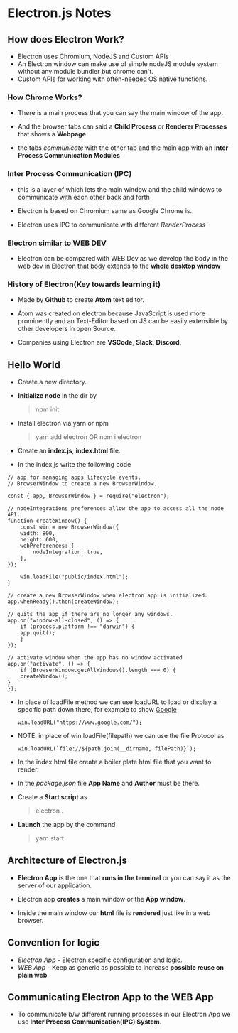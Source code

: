 # Electron.js Notes

## How does Electron Work?

-   Electron uses Chromium, NodeJS and Custom APIs
-   An Electron window can make use of simple nodeJS module system without any module bundler but chrome can't.
-   Custom APIs for working with often-needed OS native functions.

### How Chrome Works?

-   There is a main process that you can say the main window of the app.

-   And the browser tabs can said a **Child Process** or **Renderer Processes** that shows a **Webpage**

-   the tabs _communicate_ with the other tab and the main app with an **Inter Process Communication Modules**

### Inter Process Communication (IPC)

-   this is a layer of which lets the main window and the child windows to communicate with each other back and forth

-   Electron is based on Chromium same as Google Chrome is..

-   Electron uses IPC to communicate with different _RenderProcess_

### Electron similar to WEB DEV

-   Electron can be compared with WEB Dev as we develop the body in the web dev in Electron that body extends to the **whole desktop window**

### History of Electron(Key towards learning it)

-   Made by **Github** to create **Atom** text editor.
-   Atom was created on electron because JavaScript is used more prominently and an Text-Editor based on JS can be easily extensible by other developers in open Source.

-   Companies using Electron are **VSCode**, **Slack**, **Discord**.

## Hello World

-   Create a new directory.
-   **Initialize node** in the dir by

    > npm init

-   Install electron via yarn or npm

    > yarn add electron
    > OR
    > npm i electron

-   Create an **index.js**, **index.html** file.

-   In the index.js write the following code
<!-- prettier-ignore-start -->

```
// app for managing apps lifecycle events.
// BrowserWindow to create a new BrowserWindow.

const { app, BrowserWindow } = require("electron");

// nodeIntegrations preferences allow the app to access all the node API.
function createWindow() {
    const win = new BrowserWindow({
    width: 800,
    height: 600,
    webPreferences: {
        nodeIntegration: true,
    },
});

    win.loadFile("public/index.html");
}

// create a new BrowserWindow when electron app is initialized.
app.whenReady().then(createWindow);

// quits the app if there are no longer any windows.
app.on("window-all-closed", () => {
    if (process.platform !== "darwin") {
    app.quit();
    }
});

// activate window when the app has no window activated
app.on("activate", () => {
    if (BrowserWindow.getAllWindows().length === 0) {
    createWindow();
}
});
```

<!-- prettier-ignore-end -->

-   In place of loadFile method we can use loadURL to load or display a specific path down there, for example to show [Google](https://www.google.com)

    ```
    win.loadURL("https://www.google.com/");
    ```

-   NOTE: in place of win.loadFile(filepath) we can use the file Protocol as

    ```
    win.loadURL(`file://${path.join(__dirname, filePath)}`);
    ```

-   In the index.html file create a boiler plate html file that you want to render.

-   In the _package.json_ file **App Name** and **Author** must be there.

-   Create a **Start script** as

    > electron .

-   **Launch** the app by the command
    > yarn start

## Architecture of Electron.js

-   **Electron App** is the one that **runs in the terminal** or you can say it as the server of our application.

-   Electron app **creates** a main window or the **App window**.

-   Inside the main window our **html** file is **rendered** just like in a web browser.

## Convention for logic

- _Electron App_ - Electron specific configuration and logic.
- _WEB App_ - Keep as generic as possible to increase __possible reuse on plain web__.

## Communicating Electron App to the WEB App

- To communicate b/w different running processes in our Electron App we use __Inter Process Communication(IPC) System__.
